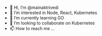 - 👋 Hi, I’m @mainaktrivedi
- 👀 I’m interested in Node, React, Kubernetes
- 🌱 I’m currently learning GO
- 💞️ I’m looking to collaborate on Kubernetes
- 📫 How to reach me ...

<!---
mainaktrivedi/mainaktrivedi is a ✨ special ✨ repository because its `README.md` (this file) appears on your GitHub profile.
You can click the Preview link to take a look at your changes.
--->
